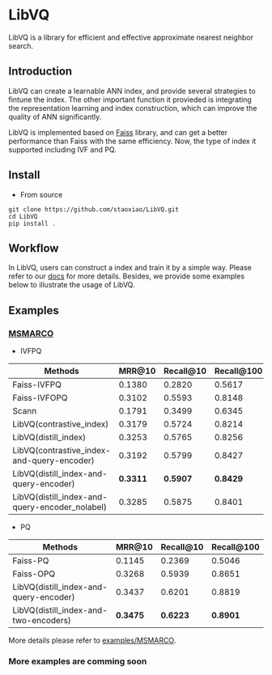 # LibVQ
LibVQ is a library for efficient and effective approximate nearest neighbor search.


## Introduction
LibVQ can create a learnable ANN index, and provide several strategies to fintune the index.
The other important function it provieded is integrating the representation learning and index construction,
which can improve the quality of ANN significantly.  

LibVQ is implemented based on [Faiss](https://github.com/facebookresearch/faiss) library, 
and can get a better performance than Faiss with the same efficiency. 
Now, the type of index it supported including IVF and PQ.



## Install
- From source
```
git clone https://github.com/staoxiao/LibVQ.git
cd LibVQ
pip install .
```

## Workflow
In LibVQ, users can construct a index and train it by a simple way.
Please refer to our [docs](Docs.md) for more details.
Besides, we provide some examples below to illustrate the usage of LibVQ.

## Examples
### [MSMARCO](./examples/MSMARCO/)  
- IVFPQ    

Methods | MRR@10 | Recall@10 | Recall@100 | 
------- | ------- | ------- |  ------- |
Faiss-IVFPQ | 0.1380 | 0.2820 | 0.5617 |  
Faiss-IVFOPQ | 0.3102 | 0.5593 | 0.8148 |  
Scann | 0.1791 | 0.3499 | 0.6345 | 
LibVQ(contrastive_index) | 0.3179 | 0.5724 | 0.8214 | 
LibVQ(distill_index) | 0.3253 | 0.5765 | 0.8256 | 
LibVQ(contrastive_index-and-query-encoder) | 0.3192 | 0.5799 | 0.8427 |  
LibVQ(distill_index-and-query-encoder) | **0.3311** | **0.5907** | **0.8429** |  
LibVQ(distill_index-and-query-encoder_nolabel) | 0.3285 | 0.5875 | 0.8401 | 

- PQ

Methods | MRR@10 | Recall@10 | Recall@100 | 
------- | ------- | ------- |  ------- | 
Faiss-PQ | 0.1145 | 0.2369 | 0.5046 |  
Faiss-OPQ | 0.3268 | 0.5939 | 0.8651 |    
LibVQ(distill_index-and-query-encoder) | 0.3437 | 0.6201 | 0.8819 | 
LibVQ(distill_index-and-two-encoders) | **0.3475** | **0.6223** | **0.8901** |  

More details please refer to [examples/MSMARCO](./examples/MSMARCO/).  

### More examples are comming soon





